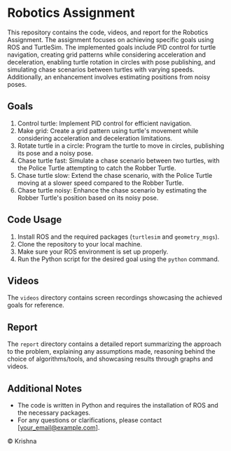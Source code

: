 # Robotics Assignment

This repository contains the code, videos, and report for the Robotics Assignment. The assignment focuses on achieving specific goals using ROS and TurtleSim. The implemented goals include PID control for turtle navigation, creating grid patterns while considering acceleration and deceleration, enabling turtle rotation in circles with pose publishing, and simulating chase scenarios between turtles with varying speeds. Additionally, an enhancement involves estimating positions from noisy poses.

## Goals

1. Control turtle: Implement PID control for efficient navigation.
2. Make grid: Create a grid pattern using turtle's movement while considering acceleration and deceleration limitations.
3. Rotate turtle in a circle: Program the turtle to move in circles, publishing its pose and a noisy pose.
4. Chase turtle fast: Simulate a chase scenario between two turtles, with the Police Turtle attempting to catch the Robber Turtle.
5. Chase turtle slow: Extend the chase scenario, with the Police Turtle moving at a slower speed compared to the Robber Turtle.
6. Chase turtle noisy: Enhance the chase scenario by estimating the Robber Turtle's position based on its noisy pose.

## Code Usage

1. Install ROS and the required packages (`turtlesim` and `geometry_msgs`).
2. Clone the repository to your local machine.
3. Make sure your ROS environment is set up properly.
4. Run the Python script for the desired goal using the `python` command.

## Videos

The `videos` directory contains screen recordings showcasing the achieved goals for reference.

## Report

The `report` directory contains a detailed report summarizing the approach to the problem, explaining any assumptions made, reasoning behind the choice of algorithms/tools, and showcasing results through graphs and videos.

## Additional Notes

- The code is written in Python and requires the installation of ROS and the necessary packages.
- For any questions or clarifications, please contact [your_email@example.com].

© Krishna
